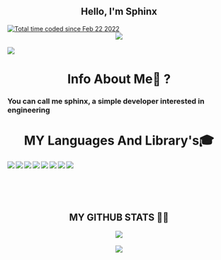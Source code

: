 

<h2 align="center">Hello, I'm Sphinx</h2>
<a href="https://wakatime.com/@91cf33e8-e964-4df2-8c3e-99e5ecc070b2"><img src="https://wakatime.com/badge/user/91cf33e8-e964-4df2-8c3e-99e5ecc070b2.svg" alt="Total time coded since Feb 22 2022" /></a>
<center><img align="center" src="https://discord.c99.nl/widget/theme-3/500367748724031492.png"/></center>

  <br/>
    <img src="https://komarev.com/ghpvc/?username=ioSphinx"/>
</div>
<h1 align="center">Info About Me🤔 ?</h1> 
<h3>You can call me sphinx, a simple developer interested in engineering </h3>


<h1 id="skills" align="center">MY Languages And Library's🎓</h1> 

<center>
  <img align="left" src="https://img.icons8.com/color/48/000000/javascript.png"/>
<img align="left" src="https://img.icons8.com/color/48/000000/express.png"/>
<img align="left" src="https://img.icons8.com/color/48/000000/nodejs.png"/>
<img align="left" src="https://img.icons8.com/color/48/000000/html-5--v1.png"/>
<img align="left" src="https://img.icons8.com/color/48/000000/css3"/>
<img align="left" src="https://img.icons8.com/color/48/000000/mongodb.png"/>
<img align="left" src="https://img.icons8.com/color/48/000000/bootstrap.png"/>
<img align="left" src="https://img.icons8.com/ultraviolet/40/000000/api-settings.png"/>
  </center>
<br>
<br>
<br>
<br>
<br>
 <h2 align="center">MY GITHUB STATS 👨‍💻</h1>
  <div align="center">
  <img  src="https://github-readme-stats.vercel.app/api?username=ioSphinx&show_icons=true&theme=tokyonight"/>
<br />
<br />
    <img  src="https://github-readme-stats.vercel.app/api/top-langs/?username=ioSphinx&layout=compac&langs_count=8t&theme=tokyonight"/>
</div>

